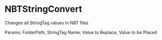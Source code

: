 # NBTStringConvert

Changes all StringTag values in NBT files

Params: FolderPath, StringTag Name, Value to Replace, Value to be Placed
